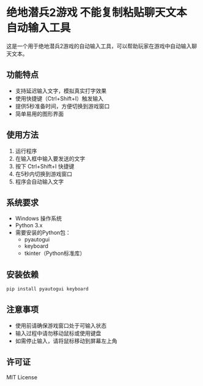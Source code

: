 # 绝地潜兵2游戏 不能复制粘贴聊天文本 自动输入工具

这是一个用于绝地潜兵2游戏的自动输入工具，可以帮助玩家在游戏中自动输入聊天文本。

## 功能特点

- 支持延迟输入文字，模拟真实打字效果
- 使用快捷键（Ctrl+Shift+I）触发输入
- 提供5秒准备时间，方便切换到游戏窗口
- 简单易用的图形界面

## 使用方法

1. 运行程序
2. 在输入框中输入要发送的文字
3. 按下 Ctrl+Shift+I 快捷键
4. 在5秒内切换到游戏窗口
5. 程序会自动输入文字

## 系统要求

- Windows 操作系统
- Python 3.x
- 需要安装的Python包：
  - pyautogui
  - keyboard
  - tkinter（Python标准库）

## 安装依赖

```bash
pip install pyautogui keyboard
```

## 注意事项

- 使用前请确保游戏窗口处于可输入状态
- 输入过程中请勿移动鼠标或使用键盘
- 如需停止输入，请将鼠标移动到屏幕左上角

## 许可证

MIT License 